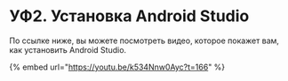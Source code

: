 # УФ2. Установка Android Studio

По ссылке ниже, вы можете посмотреть видео, которое покажет вам, как установить Android Studio.

{% embed url="https://youtu.be/k534Nnw0Ayc?t=166" %}



